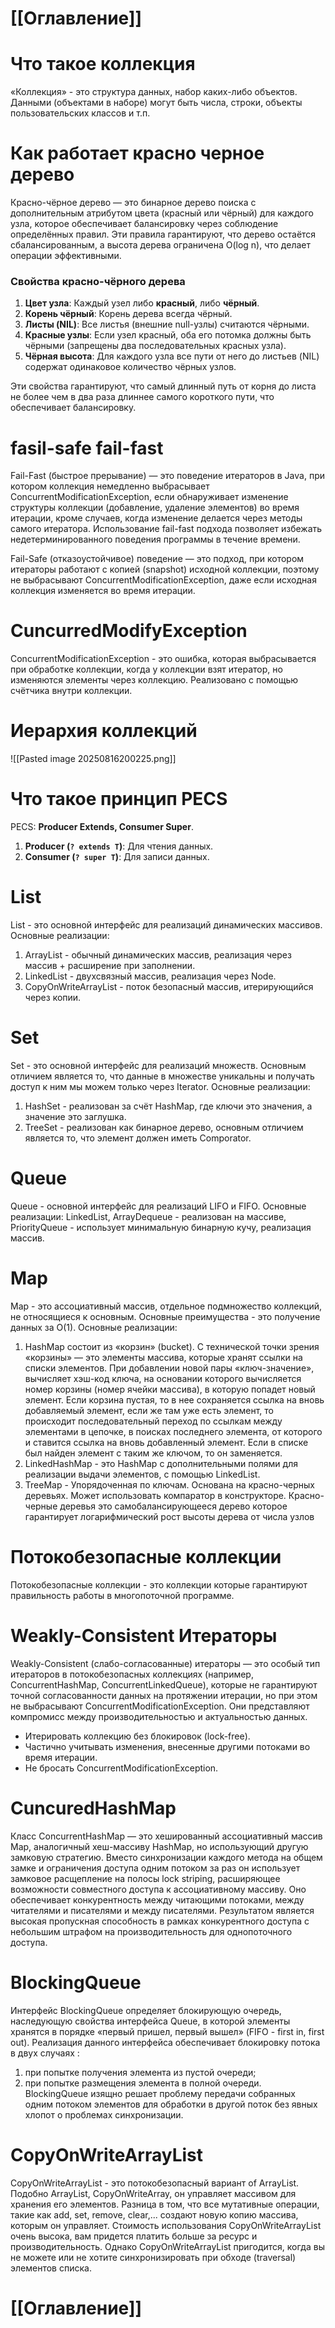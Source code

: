 # [[Оглавление]]

# Что такое коллекция
«Коллекция» - это структура данных, набор каких-либо объектов. Данными (объектами в наборе) могут быть числа, строки, объекты пользовательских классов и т.п.
# Как работает красно черное дерево

Красно-чёрное дерево — это бинарное дерево поиска с дополнительным атрибутом цвета (красный или чёрный) для каждого узла, которое обеспечивает балансировку через соблюдение определённых правил. Эти правила гарантируют, что дерево остаётся сбалансированным, а высота дерева ограничена O(log n), что делает операции эффективными.
### Свойства красно-чёрного дерева
1. **Цвет узла**: Каждый узел либо **красный**, либо **чёрный**.
2. **Корень чёрный**: Корень дерева всегда чёрный.
3. **Листы (NIL)**: Все листья (внешние null-узлы) считаются чёрными.
4. **Красные узлы**: Если узел красный, оба его потомка должны быть чёрными (запрещены два последовательных красных узла).
5. **Чёрная высота**: Для каждого узла все пути от него до листьев (NIL) содержат одинаковое количество чёрных узлов.

Эти свойства гарантируют, что самый длинный путь от корня до листа не более чем в два раза длиннее самого короткого пути, что обеспечивает балансировку.
# fasil-safe fail-fast
Fail-Fast (быстрое прерывание) — это поведение итераторов в Java, при котором коллекция немедленно выбрасывает ConcurrentModificationException, если обнаруживает изменение структуры коллекции (добавление, удаление элементов) во время итерации, кроме случаев, когда изменение делается через методы самого итератора. Использование fail-fast подхода позволяет избежать недетерминированного поведения программы в течение времени.

Fail-Safe (отказоустойчивое) поведение — это подход, при котором итераторы работают с копией (snapshot) исходной коллекции, поэтому не выбрасывают ConcurrentModificationException, даже если исходная коллекция изменяется во время итерации.
# CuncurredModifyException

ConcurrentModificationException - это ошибка, которая выбрасывается при обработке коллекции, когда у коллекции взят итератор, но изменяются элементы через коллекцию. Реализовано с помощью счётчика внутри коллекции.
# Иерархия коллекций
![[Pasted image 20250816200225.png]]
# Что такое принцип PECS

PECS: **Producer Extends, Consumer Super**.
1. **Producer (`? extends T`)**: Для чтения данных.
2. **Consumer (`? super T`)**: Для записи данных.
# List

List - это основной интерфейс для реализаций динамических массивов. Основные реализации:
1. ArrayList - обычный динамических массив, реализация через массив + расширение при заполнении.
2. LinkedList - двухсвязный массив, реализация через Node.
3. CopyOnWriteArrayList - поток безопасный массив, итерирующийся через копии. 
# Set

Set - это основной интерфейс для реализаций множеств. Основным отличием является то, что данные в множестве уникальны и получать доступ к ним мы можем только через Iterator. Основные реализации:

1. HashSet - реализован за счёт HashMap, где ключи это значения, а значение это заглушка.
2. TreeSet - реализован как бинарное дерево, основным отличием является то, что элемент должен иметь Comporator.
# Queue

Queue - основной интерфейс для реализаций LIFO и FIFO. Основные реализации: LinkedList, ArrayDequeue - реализован на массиве, PriorityQueue - использует минимальную бинарную кучу, реализация массив.
# Map

Map - это ассоциативный массив, отдельное подмножество коллекций, не относящиеся к основным. Основные преимущества - это получение данных за O(1). Основные реализации:

1. HashMap состоит из «корзин» (bucket). С технической точки зрения «корзины» — это элементы массива, которые хранят ссылки на списки элементов. При добавлении новой пары «ключ-значение», вычисляет хэш-код ключа, на основании которого вычисляется номер корзины (номер ячейки массива), в которую попадет новый элемент. Если корзина пустая, то в нее сохраняется ссылка на вновь добавляемый элемент, если же там уже есть элемент, то происходит последовательный переход по ссылкам между элементами в цепочке, в поисках последнего элемента, от которого и ставится ссылка на вновь добавленный элемент. Если в списке был найден элемент с таким же ключом, то он заменяется.
2. LinkedHashMap - это HashMap с дополнительными полями для реализации выдачи элементов, с помощью LinkedList.
3. TreeMap - Упорядоченная по ключам. Основана на красно-черных деревьях. Может использовать компаратор в конструкторе. Красно-черные деревья это самобалансирующееся дерево которое гарантирует логарифмический рост высоты дерева от числа узлов
# Потокобезопасные коллекции
Потокобезопасные коллекции - это коллекции которые гарантируют правильность работы в многопоточной программе.
# Weakly-Consistent Итераторы
Weakly-Consistent (слабо-согласованные) итераторы — это особый тип итераторов в потокобезопасных коллекциях (например, ConcurrentHashMap, ConcurrentLinkedQueue), которые не гарантируют точной согласованности данных на протяжении итерации, но при этом не выбрасывают ConcurrentModificationException. Они представляют компромисс между производительностью и актуальностью данных.

- Итерировать коллекцию без блокировок (lock-free).
- Частично учитывать изменения, внесенные другими потоками во время итерации.
- Не бросать ConcurrentModificationException.
# CuncuredHashMap

Класс ConcurrentHashMap — это хешированный ассоциативный массив Мар, аналогичный хеш-массиву HashMap, но использующий другую замковую стратегию. Вместо синхронизации каждого метода на общем замке и ограничения доступа одним потоком за раз он использует замковое расщепление на полосы lock striping, расширяющее возможности совместного доступа к ассоциативному массиву. Оно обеспечивает конкурентность между читающими потоками, между читателями и писателями и между писателями. Результатом является высокая пропускная способность в рамках конкурентного доступа с небольшим штрафом на производительность для однопоточного доступа.
# BlockingQueue

Интерфейс BlockingQueue определяет блокирующую очередь, наследующую свойства интерфейса Queue, в которой элементы хранятся в порядке «первый пришел, первый вышел» (FIFO - first in, first out). Реализация данного интерфейса обеспечивает блокировку потока в двух случаях :
1. при попытке получения элемента из пустой очереди; 
2. при попытке размещения элемента в полной очереди.
BlockingQueue изящно решает проблему передачи собранных одним потоком элементов для обработки в другой поток без явных хлопот о проблемах синхронизации.

# CopyOnWriteArrayList

CopyOnWriteArrayList - это потокобезопасный вариант of ArrayList. Подобно ArrayList, CopyOnWriteArray, он управляет массивом для хранения его элементов. Разница в том, что все мутативные операции, такие как add, set, remove, clear,... создают новую копию массива, которым он управляет.
Стоимость использования CopyOnWriteArrayList очень высока, вам придется платить больше за ресурс и производительность. Однако CopyOnWriteArrayList пригодится, когда вы не можете или не хотите синхронизировать при обходе (traversal) элементов списка.

# [[Оглавление]]